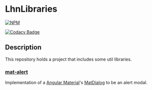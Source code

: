 # LhnLibraries

[![NPM](https://nodei.co/npm/@leandrohermes/mat-alert.png?downloads=true&downloadRank=true&stars=true)](https://nodei.co/npm/@leandrohermes/mat-alert/)


[![Codacy Badge](https://api.codacy.com/project/badge/Grade/edce6ef174074698af4378e1081c62eb)](https://www.codacy.com/manual/lhn/mat-alert?utm_source=github.com&amp;utm_medium=referral&amp;utm_content=leandro-hermes/mat-alert&amp;utm_campaign=Badge_Grade)

## Description

This repository holds a project that includes some util libraries.

### [mat-alert](/projects/mat-alert)

Implementation of a [Angular Material](https://material.angular.io)'s 
[MatDialog](https://material.angular.io/components/dialog/overview) to be an alert modal. 
